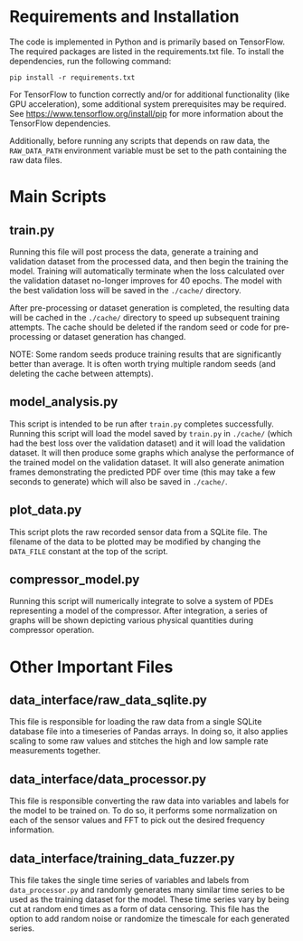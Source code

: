 # Requirements and Installation
The code is implemented in Python and is primarily based on TensorFlow. The required packages are listed in the requirements.txt file. To install the dependencies, run the following command:

```
pip install -r requirements.txt
```

For TensorFlow to function correctly and/or for additional functionality (like GPU acceleration), some additional system prerequisites may be required. See https://www.tensorflow.org/install/pip for more information about the TensorFlow dependencies.

Additionally, before running any scripts that depends on raw data, the `RAW_DATA_PATH` environment variable must be set to the path containing the raw data files.

# Main Scripts
## train.py
Running this file will post process the data, generate a training and validation dataset from the processed data, and then begin the training the model. Training will automatically terminate when the loss calculated over the validation dataset no-longer improves for 40 epochs. The model with the best validation loss will be saved in the `./cache/` directory.

After pre-processing or dataset generation is completed, the resulting data will be cached in the `./cache/` directory to speed up subsequent training attempts. The cache should be deleted if the random seed or code for pre-processing or dataset generation has changed.

NOTE: Some random seeds produce training results that are significantly better than average. It is often worth trying multiple random seeds (and deleting the cache between attempts).

## model_analysis.py
This script is intended to be run after `train.py` completes successfully. Running this script will load the model saved by `train.py` in `./cache/` (which had the best loss over the validation dataset) and it will load the validation dataset. It will then produce some graphs which analyse the performance of the trained model on the validation dataset. It will also generate animation frames demonstrating the predicted PDF over time (this may take a few seconds to generate) which will also be saved in `./cache/`.

## plot_data.py
This script plots the raw recorded sensor data from a SQLite file. The filename of the data to be plotted may be modified by changing the `DATA_FILE` constant at the top of the script.

## compressor_model.py
Running this script will numerically integrate to solve a system of PDEs representing a model of the compressor. After integration, a series of graphs will be shown depicting various physical quantities during compressor operation.

# Other Important Files
## data_interface/raw_data_sqlite.py
This file is responsible for loading the raw data from a single SQLite database file into a timeseries of Pandas arrays. In doing so, it also applies scaling to some raw values and stitches the high and low sample rate measurements together.

## data_interface/data_processor.py
This file is responsible converting the raw data into variables and labels for the model to be trained on. To do so, it performs some normalization on each of the sensor values and FFT to pick out the desired frequency information.

## data_interface/training_data_fuzzer.py
This file takes the single time series of variables and labels from `data_processor.py` and randomly generates many similar time series to be used as the training dataset for the model. These time series vary by being cut at random end times as a form of data censoring. This file has the option to add random noise or randomize the timescale for each generated series.